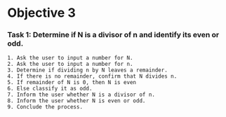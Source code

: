 # Objective 3

### **Task 1: Determine if N is a divisor of n and identify its even or odd.**

    1. Ask the user to input a number for N.
    2. Ask the user to input a number for n.
    3. Determine if dividing n by N leaves a remainder.
    4. If there is no remainder, confirm that N divides n.
    5. If remainder of N is 0, then N is even
    6. Else classify it as odd.
    7. Inform the user whether N is a divisor of n.
    8. Inform the user whether N is even or odd.
    9. Conclude the process.
